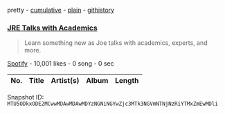 pretty - [cumulative](/playlists/cumulative/37i9dQZF1DX455rqxvhRwQ.md) - [plain](/playlists/plain/37i9dQZF1DX455rqxvhRwQ) - [githistory](https://github.githistory.xyz/mackorone/spotify-playlist-archive/blob/main/playlists/plain/37i9dQZF1DX455rqxvhRwQ)

### [JRE Talks with Academics](https://open.spotify.com/playlist/37i9dQZF1DX455rqxvhRwQ)

> Learn something new as Joe talks with academics, experts, and more.

[Spotify](https://open.spotify.com/user/spotify) - 10,001 likes - 0 song - 0 sec

| No. | Title | Artist(s) | Album | Length |
|---|---|---|---|---|

Snapshot ID: `MTU5ODkxODE2MCwwMDAwMDAwMDYzNGNiNGYwZjc3MTk3NGVmNTNjNzRiYTMxZmEwMDli`
